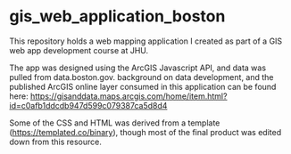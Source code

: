 # gis_web_application_boston
This repository holds a web mapping application I created as part of a GIS web app development course at JHU. 

The app was designed using the ArcGIS Javascript API, and data was pulled from data.boston.gov.  background on data development, and the published ArcGIS online layer consumed in this application can be found here: https://gisanddata.maps.arcgis.com/home/item.html?id=c0afb1ddcdb947d599c079387ca5d8d4

Some of the CSS and HTML was derived from a template (https://templated.co/binary), though most of the final product was edited down from this resource.
